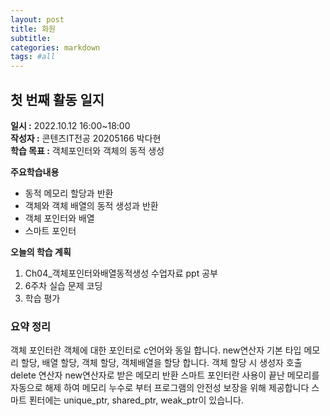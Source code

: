 ```yaml
---
layout: post
title: 화원
subtitle:
categories: markdown
tags: #all
---
```



## 첫 번째 활동 일지
**일시 :** 2022.10.12 16:00~18:00  
**작성자 :** 콘텐츠IT전공 20205166 박다현  
**학습 목표 :** 객체포인터와 객체의 동적 생성  

**주요학습내용**
- 동적 메모리 할당과 반환
- 객체와 객체 배열의 동적 생성과 반환
- 객체 포인터와 배열
- 스마트 포인터  

**오늘의 학습 계획**
1. Ch04_객체포인터와배열동적생성 수업자료 ppt 공부
2. 6주차 실습 문제 코딩  
3. 학습 평가
### 요약 정리
객체 포인터란 객체에 대한 포인터로 c언어와 동일 합니다.
new연산자 기본 타입 메모리 할당, 배열 할당, 객체 할당, 객체배열을 할당 합니다. 객체 할당 시 생성자 호출
delete 연산자 new연산자로 받은 메모리 반환 스마트 포인터란 사용이 끝난 메모리를 자동으로 해제 하여 
메모리 누수로 부터 프로그램의 안전성 보장을 위해 제공합니다 스마트 푄터에는 unique_ptr, shared_ptr, weak_ptr이 있습니다.
